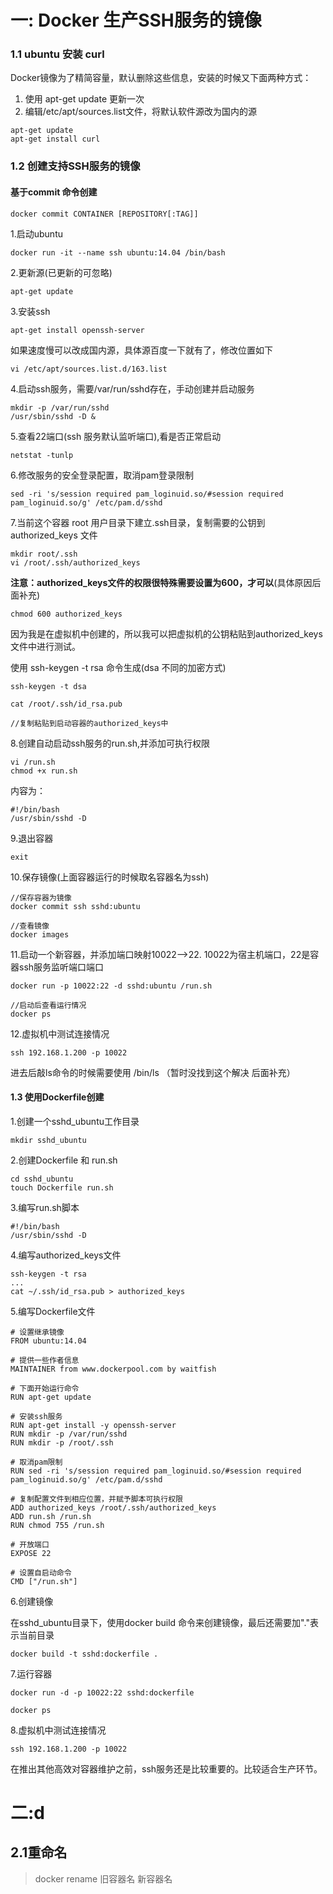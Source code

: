 # 一: Docker  生产SSH服务的镜像

### 1.1 ubuntu 安装 curl

Docker镜像为了精简容量，默认删除这些信息，安装的时候又下面两种方式：

1. 使用 apt-get update 更新一次
2. 编辑/etc/apt/sources.list文件，将默认软件源改为国内的源

```
apt-get update
apt-get install curl
```

### 1.2 创建支持SSH服务的镜像

#### 基于commit 命令创建

```
docker commit CONTAINER [REPOSITORY[:TAG]]
```

1.启动ubuntu

```
docker run -it --name ssh ubuntu:14.04 /bin/bash
```

2.更新源(已更新的可忽略)

```
apt-get update
```

3.安装ssh

```
apt-get install openssh-server
```

如果速度慢可以改成国内源，具体源百度一下就有了，修改位置如下

```
vi /etc/apt/sources.list.d/163.list
```

4.启动ssh服务，需要/var/run/sshd存在，手动创建并启动服务

```
mkdir -p /var/run/sshd
/usr/sbin/sshd -D &
```

5.查看22端口(ssh 服务默认监听端口),看是否正常启动

```
netstat -tunlp
```

6.修改服务的安全登录配置，取消pam登录限制

```
sed -ri 's/session required pam_loginuid.so/#session required pam_loginuid.so/g' /etc/pam.d/sshd
```

7.当前这个容器 root 用户目录下建立.ssh目录，复制需要的公钥到 authorized_keys 文件

```
mkdir root/.ssh
vi /root/.ssh/authorized_keys
```

**注意：authorized_keys文件的权限很特殊需要设置为600，才可以**(具体原因后面补充)

```
chmod 600 authorized_keys
```

因为我是在虚拟机中创建的，所以我可以把虚拟机的公钥粘贴到authorized_keys文件中进行测试。

使用 ssh-keygen -t rsa 命令生成(dsa 不同的加密方式)

```
ssh-keygen -t dsa

cat /root/.ssh/id_rsa.pub

//复制粘贴到启动容器的authorized_keys中
```

8.创建自动启动ssh服务的run.sh,并添加可执行权限

```
vi /run.sh
chmod +x run.sh
```

内容为：

```
#!/bin/bash
/usr/sbin/sshd -D
```

9.退出容器

```
exit
```

10.保存镜像(上面容器运行的时候取名容器名为ssh)

```
//保存容器为镜像
docker commit ssh sshd:ubuntu

//查看镜像
docker images
```

11.启动一个新容器，并添加端口映射10022-->22. 10022为宿主机端口，22是容器ssh服务监听端口端口

```
docker run -p 10022:22 -d sshd:ubuntu /run.sh

//启动后查看运行情况
docker ps
```

12.虚拟机中测试连接情况

```
ssh 192.168.1.200 -p 10022
```

进去后敲ls命令的时候需要使用 /bin/ls （暂时没找到这个解决 后面补充）

#### 1.3 使用Dockerfile创建

1.创建一个sshd_ubuntu工作目录

```
mkdir sshd_ubuntu
```

2.创建Dockerfile 和 run.sh

```
cd sshd_ubuntu
touch Dockerfile run.sh
```

3.编写run.sh脚本

```
#!/bin/bash
/usr/sbin/sshd -D
```

4.编写authorized_keys文件

```
ssh-keygen -t rsa
...
cat ~/.ssh/id_rsa.pub > authorized_keys
```

5.编写Dockerfile文件

```
# 设置继承镜像
FROM ubuntu:14.04

# 提供一些作者信息
MAINTAINER from www.dockerpool.com by waitfish

# 下面开始运行命令
RUN apt-get update

# 安装ssh服务
RUN apt-get install -y openssh-server
RUN mkdir -p /var/run/sshd
RUN mkdir -p /root/.ssh

# 取消pam限制
RUN sed -ri 's/session required pam_loginuid.so/#session required pam_loginuid.so/g' /etc/pam.d/sshd

# 复制配置文件到相应位置，并赋予脚本可执行权限
ADD authorized_keys /root/.ssh/authorized_keys
ADD run.sh /run.sh
RUN chmod 755 /run.sh

# 开放端口
EXPOSE 22

# 设置自启动命令
CMD ["/run.sh"]
```

6.创建镜像

在sshd_ubuntu目录下，使用docker build 命令来创建镜像，最后还需要加"."表示当前目录

```
docker build -t sshd:dockerfile .
```

7.运行容器

```
docker run -d -p 10022:22 sshd:dockerfile

docker ps
```

8.虚拟机中测试连接情况

```
ssh 192.168.1.200 -p 10022
```

在推出其他高效对容器维护之前，ssh服务还是比较重要的。比较适合生产环节。



# 二:d



## 2.1重命名

> docker rename 旧容器名 新容器名




